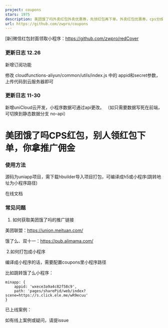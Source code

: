 ```yaml
---
project: coupons
stars: 1975
description: 美团饿了吗外卖红包外卖优惠券，先领红包再下单。外卖红包优惠券，cps分成，别人领红包下单，你拿佣金。
url: https://github.com/zwpro/coupons
---
```


\[新\]微信红包封面领取小程序：https://github.com/zwpro/redCover

### 更新日志 12.26

新增订阅功能

修改 cloudfunctions-aliyun/common/utils/index.js 中的 appid和secret参数，上传代码到云服务器即可

### 更新日志 11-30

新增uniCloud云开发，小程序数据可通过api更改。 （如只需要数据写死在前端，可切换到静态数据分支 no-api）

美团饿了吗CPS红包，别人领红包下单，你拿推广佣金
=========================

### 使用方法

源码为uniapp项目，需下载hbuilder导入项目打包，可编译成h5或小程序(跳转地址为小程序路径)

在线文档

### 常见问题

1.  如何获取美团饿了吗的推广链接

美团联盟：https://union.meituan.com/

饿了么、双十一：https://pub.alimama.com/

​ 2.如何打包成小程序

编译成小程序的话，需要配置coupons里小程序路径

比如跳转饿了么小程序：

```
minapp: {
    appid: 'wxece3a9a4c82f58c9',
    path: 'pages/sharePid/web/index?scene=https://s.click.ele.me/wR9ecuu'
}
```

已上线案例：

如有线上案例或疑问，请提issue

